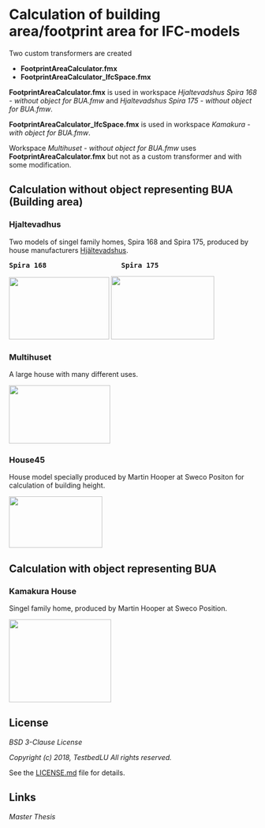 # Calculation of building area/footprint area for IFC-models
Two custom transformers are created

- __FootprintAreaCalculator.fmx__
- __FootprintAreaCalculator_IfcSpace.fmx__

__FootprintAreaCalculator.fmx__ is used in workspace *Hjaltevadshus Spira 168 - without object for BUA.fmw* and *Hjaltevadshus Spira 175 - without object for BUA.fmw*.

__FootprintAreaCalculator_IfcSpace.fmx__ is used in workspace *Kamakura - with object for BUA.fmw*.

Workspace *Multihuset - without object for BUA.fmw* uses __FootprintAreaCalculator.fmx__ but not as a custom transformer and with some modification.


## Calculation without object representing BUA (Building area)
### Hjaltevadhus
Two models of singel family homes, Spira 168 and Spira 175, produced by house manufacturers [Hjältevadshus](https://hjaltevadshus.se/hus/).

<pre><b>Spira 168                  Spira 175</b></pre>

<img src="https://github.com/TestbedLU/Testbed_BIM_GIS/blob/master/Building%20footprint%20area/Hjaltevadshus/Pictures%20-%20house%20models/Hjaltevad168front.PNG" width="203" height="126"> <img src="https://github.com/TestbedLU/Testbed_BIM_GIS/blob/master/Building%20footprint%20area/Hjaltevadshus/Pictures%20-%20house%20models/Hjaltevad175front.PNG" width="209" height="128">


### Multihuset
A large house with many different uses.

<img src="https://github.com/TestbedLU/Testbed_BIM_GIS/blob/master/Building%20footprint%20area/Multihuset/Pictures%20-%20house%20models/multihus3.PNG" width="205" height="118">

### House45
House model specially produced by Martin Hooper at Sweco Positon for calculation of building height.

<img src="https://github.com/TestbedLU/Testbed_BIM_GIS/blob/master/Building%20footprint%20area/House%2045/House45.PNG" width="189" height="104">

## Calculation with object representing BUA

### Kamakura House
Singel family home, produced by Martin Hooper at Sweco Position.

<img src="https://github.com/TestbedLU/Testbed_BIM_GIS/blob/master/Building%20footprint%20area/Kamakura%20House/kamakura1.PNG" width="207" height="168">

## License
*BSD 3-Clause License*

*Copyright (c) 2018, TestbedLU*
*All rights reserved.*

See the [LICENSE.md](https://github.com/TestbedLU/Testbed_BIM_GIS/blob/master/LICENSE) file for details.

## Links

*Master Thesis*
